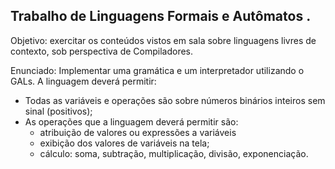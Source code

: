<h2>Trabalho de Linguagens Formais e Autômatos .</h2>

Objetivo: exercitar os conteúdos vistos em sala sobre linguagens livres de contexto, sob 
perspectiva de Compiladores.

Enunciado: Implementar uma gramática e um interpretador utilizando o GALs. A 
linguagem deverá permitir:

* Todas as variáveis e operações são sobre números binários inteiros sem sinal 
(positivos);
* As operações que a linguagem deverá permitir são:
  *  atribuição de valores ou expressões a variáveis
  *  exibição dos valores de variáveis na tela;
  * cálculo: soma, subtração, multiplicação, divisão, exponenciação.